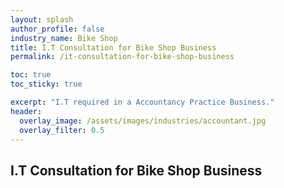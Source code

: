 ```yaml
---
layout: splash 
author_profile: false 
industry_name: Bike Shop
title: I.T Consultation for Bike Shop Business
permalink: /it-consultation-for-bike-shop-business

toc: true
toc_sticky: true

excerpt: "I.T required in a Accountancy Practice Business."
header:
  overlay_image: /assets/images/industries/accountant.jpg
  overlay_filter: 0.5 
---
```


## I.T Consultation for Bike Shop Business